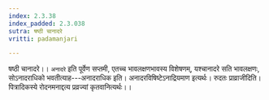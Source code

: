 ```yaml
---
index: 2.3.38
index_padded: 2.3.038
sutra: षष्ठी चानादरे
vritti: padamanjari

---
```

षष्ठी चानादरे।। `अनादरे` इति पूर्वेण सप्तमी, एतच्च भावलक्षणभावस्य विशेषणम्, यश्चानादरे सति भावलक्षणः, सोऽनादराधिको भवतीत्याह---अनादराधिक इति। अनादरविषिष्टेऽनाद्रियमाण इत्यर्थः। रुदतः प्राव्राजीदिति। पित्रादिकस्ये रोदनमनाद्दत्य प्रव्रज्यां कृतवानित्यर्थः।।